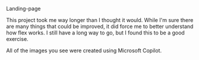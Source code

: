 Landing-page

This project took me way longer than I thought it would. While I'm sure there are many things that could be improved, it did force me to better understand how flex works. I still have a long way to go, but I found this to be a good exercise.

All of the images you see were created using Microsoft Copilot.
